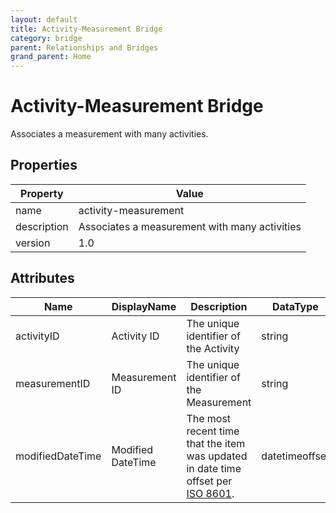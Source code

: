 ```yaml
---
layout: default
title: Activity-Measurement Bridge 
category: bridge
parent: Relationships and Bridges
grand_parent: Home
---
```


# Activity-Measurement Bridge

Associates a measurement with many activities.

## Properties

| Property    | Value                                         |
| ----------- | --------------------------------------------- |
| name        | activity-measurement                          |
| description | Associates a measurement with many activities |
| version     | 1.0                                           |

## Attributes 

| Name         | DisplayName   | Description                           | DataType | Required? | isNullable |
| ------------ | ------------- | ------------------------------------- | -------- | --------- | ---------- |
| activityID   | Activity ID   | The unique identifier of the Activity | string   | yes       | false      |
| measurementID | Measurement ID | The unique identifier of the Measurement | string   | yes       | false      |
| modifiedDateTime| Modified DateTime | The most recent time that the item was updated in date time offset per [ISO 8601](https://www.wikipedia.org/wiki/ISO_8601).  | datetimeoffset | no      | true   |
